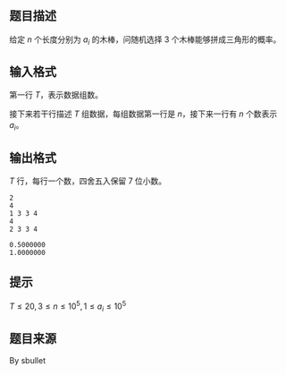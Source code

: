 ## 题目描述

给定 $n$ 个长度分别为 $a_i$ 的木棒，问随机选择 $3$ 个木棒能够拼成三角形的概率。

## 输入格式

第一行 $T$，表示数据组数。

接下来若干行描述 $T$ 组数据，每组数据第一行是 $n$，接下来一行有 $n$ 个数表示 $a_i$。

## 输出格式

$T$ 行，每行一个数，四舍五入保留 $7$ 位小数。

```input1
2
4
1 3 3 4
4
2 3 3 4
```
```output1
0.5000000
1.0000000
```

## 提示

$T \le 20,3 \le n \le 10^5,1 \le a_i \le 10^5$

## 题目来源

By sbullet